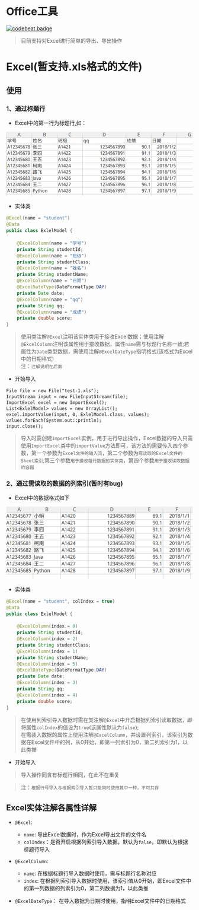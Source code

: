 # Office工具

[![codebeat badge](https://codebeat.co/badges/15df2cd7-587f-4018-b405-8bcc99b80c1f)](https://codebeat.co/projects/github-com-dragonhht-office-tools-master)

> 目前支持对Excel进行简单的导出、导出操作

# Excel(暂支持.xls格式的文件)

##   使用

### 1、通过标题行

- Excel中的第一行为标题行,如：

![Excel有数据](https://github.com/dragonhht/GitImgs/blob/master/office-tools/excel-1.png?raw=true)

- 实体类

```java
@Excel(name = "student")
@Data
public class ExlelModel {

    @ExcelColumn(name = "学号")
    private String studentId;
    @ExcelColumn(name = "班级")
    private String studentClass;
    @ExcelColumn(name = "姓名")
    private String studentName;
    @ExcelColumn(name = "日期")
    @ExcelDateType(DateFormatType.DAY)
    private Date date;
    @ExcelColumn(name = "qq")
    private String qq;
    @ExcelColumn(name = "成绩")
    private double score;
}
```

> 使用类注解`@Excel`注明该实体类用于接收Excel数据；使用注解`@ExcelColumn`注明该属性用于接收数据，属性`name`需与标题行名称一致;若属性为`Date`类型数据，需使用注解`@ExcelDateType`指明格式(该格式为Excel中的日期格式)  
> 注：`注解说明在后面`

-   开始导入

```
File file = new File("test-1.xls");
InputStream input = new FileInputStream(file);
ImportExcel excel = new ImportExcel();
List<ExlelModel> values = new ArrayList();
excel.importValue(input, 0, ExlelModel.class, values);
values.forEach(System.out::println);
input.close();
```

> 导入时需创建`ImportExcel`实例，用于进行导出操作，Excel数据的导入只需使用`ImportExcel`类中的`importValue`方法即可，该方法的需要传入四个参数，第一个参数为`Excel文件的输入流`，第二个参数为`需读取的Excel文件的Sheet索引`,第三个参数`用于接收每行数据的实体类`，第四个参数`用于接收读取数据的容器`

### 2、通过需读取的数据的列索引(暂时有bug)

-   Excel中的数据格式如下

![Excel有数据](https://github.com/dragonhht/GitImgs/blob/master/office-tools/excel-2.png?raw=true)

-   实体类

```java
@Excel(name = "student", colIndex = true)
@Data
public class ExlelModel {

    @ExcelColumn(index = 0)
    private String studentId;
    @ExcelColumn(index = 2)
    private String studentClass;
    @ExcelColumn(index = 1)
    private String studentName;
    @ExcelColumn(index = 5)
    @ExcelDateType(DateFormatType.DAY)
    private Date date;
    @ExcelColumn(index = 3)
    private String qq;
    @ExcelColumn(index = 4)
    private double score;
}
```

> 在使用列索引导入数据时需在类注解`@Excel`中开启根据列索引读取数据，即将属性`colIndex`的值设为`true`(该属性默认为`false`);  
> 在需装入数据的属性上使用注解`@ExcelColumn`，并设置列索引，该索引为数据在Excel文件中的列，从0开始，即第一列索引为0，第二列索引为1，以此类推

-   开始导入

> 导入操作同含有标题行相同，在此不在重复

> 注：`根据行号导入与根据索引导入暂只能同时使用其中一种，不可共存`


## Excel实体注解各属性详解

-   `@Excel`:

    -   `name`: 导出Excel数据时，作为Excel导出文件的文件名
    -   `colIndex`：是否开启根据列索引导入数据，默认为`false`，即默认为根据标题行导入
    
-   `@ExcelColumn`:

    -   `name`: 在根据标题行导入数据时使用，需与标题行名称对应
    -   `index`: 在根据列索引导入数据时使用，该索引值从0开始，即Excel文件中的第一列数据的列索引为0，第二列数据为1，以此类推
    
-   `@ExcelDateType`： 在导入数据为日期时使用，指明Excel文件中的日期格式 


